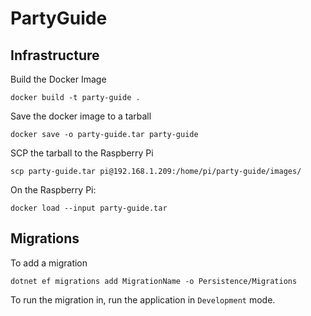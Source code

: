 # PartyGuide

## Infrastructure

Build the Docker Image
```shell
docker build -t party-guide .
```

Save the docker image to a tarball
```shell
docker save -o party-guide.tar party-guide
```

SCP the tarball to the Raspberry Pi
```shell
scp party-guide.tar pi@192.168.1.209:/home/pi/party-guide/images/
```

On the Raspberry Pi:
```shell
docker load --input party-guide.tar
```

## Migrations

To add a migration
```shell
dotnet ef migrations add MigrationName -o Persistence/Migrations
```

To run the migration in, run the application in `Development` mode.
